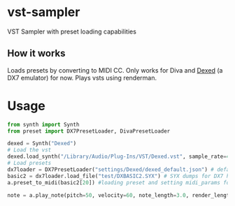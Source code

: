 # vst-sampler
VST Sampler with preset loading capabilities
## How it works
Loads presets by converting to MIDI CC. 
Only works for Diva and [Dexed](https://github.com/asb2m10/dexed) (a DX7 emulator) for now.
Plays vsts using renderman.

# Usage
```python
from synth import Synth 
from preset import DX7PresetLoader, DivaPresetLoader

dexed = Synth("Dexed")
# Load the vst
dexed.load_synth("/Library/Audio/Plug-Ins/VST/Dexed.vst", sample_rate=44100, buffer_size=512)
# Load presets
dx7loader = DX7PresetLoader("settings/Dexed/dexed_default.json") # default values for missing parameters
basic2 = dx7loader.load_file("test/DXBASIC2.SYX") # SYX dumps for DX7 has 32 presets inside
a.preset_to_midi(basic2[20]) #loading preset and setting midi_params for synth

note = a.play_note(pitch=50, velocity=60, note_length=3.0, render_length=4.0, output_rate=22050) #outputs np.array of audio
```
